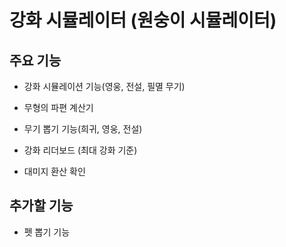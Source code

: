 # 강화 시뮬레이터 (원숭이 시뮬레이터)

## 주요 기능

- 강화 시뮬레이션 기능(영웅, 전설, 필멸 무기)

- 무형의 파편 계산기

- 무기 뽑기 기능(희귀, 영웅, 전설)
  
- 강화 리더보드 (최대 강화 기준)

- 대미지 환산 확인


## 추가할 기능

- 펫 뽑기 기능

